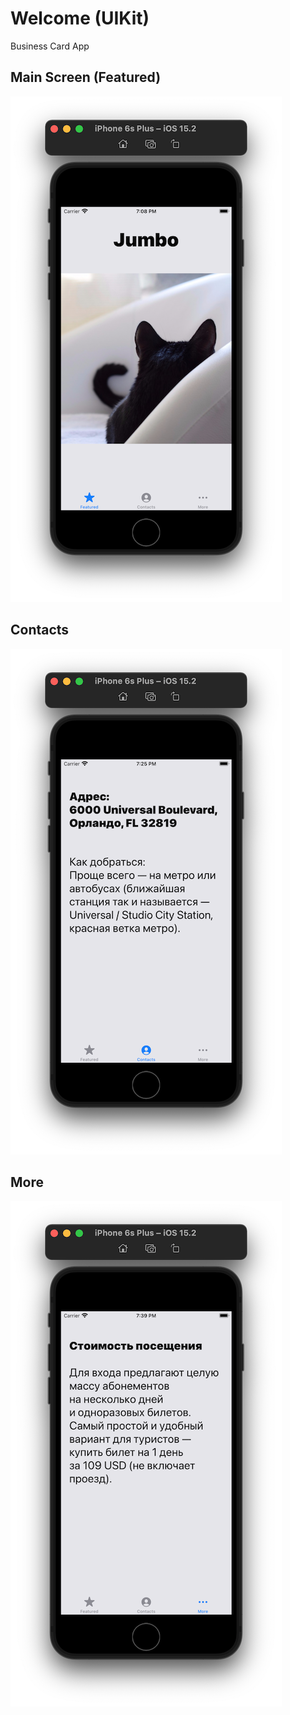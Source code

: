 # Welcome (UIKit)

Business Card App

## Main Screen (Featured)

![Main Screen](https://github.com/FedorBoretsky/Welcome-UIKit-/blob/main/Welcome%20(UIKit)/Screenshots/Screenshot01.png?raw=true)

## Contacts

![Contacts](https://github.com/FedorBoretsky/Welcome-UIKit-/blob/main/Welcome%20(UIKit)/Screenshots/Screenshot02.png?raw=true)

## More

![More](https://github.com/FedorBoretsky/Welcome-UIKit-/blob/main/Welcome%20(UIKit)/Screenshots/Screenshot03.png?raw=true)
